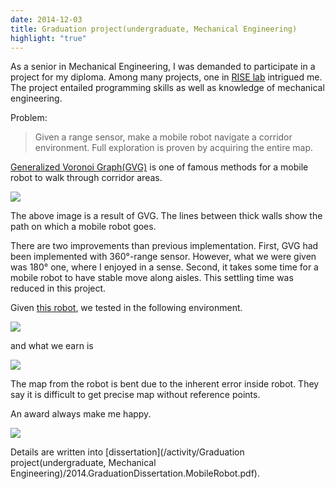 ```yaml
---
date: 2014-12-03
title: Graduation project(undergraduate, Mechanical Engineering)
highlight: "true"
---
```


As a senior in Mechanical Engineering, I was demanded to participate in a project for my diploma. Among many projects, one in [RISE lab](http://ris.skku.edu/) intrigued me. The project entailed programming skills as well as knowledge of mechanical engineering.

Problem:

> Given a range sensor, make a mobile robot navigate a corridor environment. Full exploration is proven by acquiring the entire map.

[Generalized Voronoi Graph(GVG)](http://citeseerx.ist.psu.edu/viewdoc/download?doi=10.1.1.52.8858&rep=rep1&type=pdf) is one of famous methods for a mobile robot to walk through corridor areas.

<img class="img" src="/activity/Graduation project(undergraduate, Mechanical Engineering)/gvg.png">

The above image is a result of GVG. The lines between thick walls show the path on which a mobile robot goes.

There are two improvements than previous implementation. First, GVG had been implemented with 360°-range sensor. However, what we were given was 180° one, where I enjoyed in a sense. Second, it takes some time for a mobile robot to have stable move along aisles. This settling time was reduced in this project.

Given [this robot](http://www.mobilerobots.com/ResearchRobots/PioneerP3DX.aspx), we tested in the following environment.

<img class="img" src="/activity/Graduation project(undergraduate, Mechanical Engineering)/4th-floor-of-Corporate-Collaboration-Center-at-SKKU.png">

and what we earn is

<img class="img" src="/activity/Graduation project(undergraduate, Mechanical Engineering)/gvg-result.png">

The map from the robot is bent due to the inherent error inside robot. They say it is difficult to get precise map without reference points.

An award always make me happy.

<img class="img" src="/activity/Graduation project(undergraduate, Mechanical Engineering)/graduation_ME_award.jpg">

Details are written into [dissertation](/activity/Graduation project(undergraduate, Mechanical Engineering)/2014.GraduationDissertation.MobileRobot.pdf).